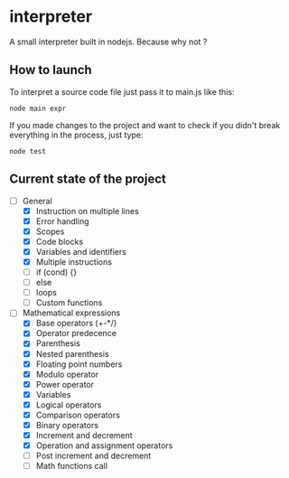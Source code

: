 interpreter
===========

A small interpreter built in nodejs.
Because why not ?

## How to launch

To interpret a source code file just pass it to main.js like this:
```shell
node main expr
```
If you made changes to the project and want to check if you didn't break everything in the process, just type:
```shell
node test
```

## Current state of the project

 - [ ] General
   - [x] Instruction on multiple lines
   - [x] Error handling
   - [x] Scopes
   - [x] Code blocks
   - [x] Variables and identifiers
   - [x] Multiple instructions
   - [ ] if (cond) {}
   - [ ] else
   - [ ] loops
   - [ ] Custom functions

 - [ ] Mathematical expressions
   - [x] Base operators (+-*/)
   - [x] Operator predecence
   - [x] Parenthesis
   - [x] Nested parenthesis
   - [x] Floating point numbers
   - [x] Modulo operator
   - [x] Power operator
   - [x] Variables
   - [x] Logical operators
   - [x] Comparison operators
   - [x] Binary operators
   - [x] Increment and decrement
   - [x] Operation and assignment operators
   - [ ] Post increment and decrement
   - [ ] Math functions call
